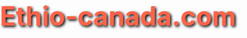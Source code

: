 # Ethio-canada.com
<!doctype html>
<html lang="en">
  <head>
    <meta charset="UTF-8">
    <meta name="viewport" content="width=device-width, initial-scale=1.0">
    <title>EthioCanada.com</title>
    <style>
      /* Ensure full height for HTML and body */
      html, body {
        height: 100%;
        margin: 0;
        padding: 0;
      }

      /* Background style with overlay */
      body {
        background-image: linear-gradient(rgba(0, 0, 0, 0.5), rgba(0, 0, 0, 0.5)), 
                          url('https://upload.wikimedia.org/wikipedia/commons/c/cf/Flag_of_Canada.svg');
        background-size: cover;
        background-position: center;
        background-repeat: no-repeat;
        color: #fff;
        font-family: 'Segoe UI', Tahoma, Geneva, Verdana, sans-serif;
        display: flex; /* Enable flexbox */
        flex-direction: column; /* Arrange items in a column */
        justify-content: center; /* Center content vertically */
        align-items: center; /* Center content horizontally */
        text-align: center;
      }

      /* Header style */
      h1 {
        font-size: 3em;
        color: #ff6347; /* Tomato color */
        margin: 0;
        text-shadow: 2px 2px 4px #000; /* Text shadow for readability */
      }

      /* Paragraph style */
      p {
        font-size: 1.2em;
        margin: 15px 0;
        line-height: 1.5;
        color: #fff; /* Ensure the text is white for contrast */
        text-shadow: 1px 1px 2px #000; /* Subtle shadow for readability */
      }

      /* Link style */
      a {
        color: #1e90ff; /* Dodger blue */
        text-decoration: none;
        font-weight: bold;
        transition: color 0.3s ease;
      }
      a:hover {
        color: #ff6347; /* Tomato on hover */
      }

      /* Form styles */
      form {
        background-color: rgba(0, 0, 0, 0.7);
        padding: 20px;
        border-radius: 10px;
        box-shadow: 0 4px 8px rgba(0, 0, 0, 0.5);
        width: 300px;
        text-align: left;
        margin-top: 20px;
      }
      form label {
        display: block;
        margin-bottom: 8px;
        font-size: 1em;
      }
      form input, form textarea, form button {
        width: 100%;
        padding: 10px;
        margin-bottom: 15px;
        border: none;
        border-radius: 5px;
      }
      form input, form textarea {
        background-color: #fff;
        color: #000;
      }
      form button {
        background-color: #ff6347;
        color: #fff;
        font-size: 1em;
        cursor: pointer;
        transition: background-color 0.3s ease;
      }
      form button:hover {
        background-color: #e55341;
      }
    </style>
    <!-- Add the EmailJS library -->
    <script src="https://cdn.emailjs.com/dist/email.min.js"></script>
    <script>
      // Initialize EmailJS
      (function() {
        emailjs.init('YOUR_PUBLIC_API_KEY'); // Replace with your EmailJS public API key
      })();

      // Function to send email
      function sendEmail(event) {
        event.preventDefault(); // Prevent form from submitting traditionally

        // Collect form data
        const formData = {
          first_name: document.getElementById('first-name').value,
          last_name: document.getElementById('last-name').value,
          email: document.getElementById('email').value,
          message: document.getElementById('message').value,
        };

        // Send the email using EmailJS
        emailjs.send('YOUR_SERVICE_ID', 'YOUR_TEMPLATE_ID', formData)
          .then((response) => {
            alert('Your message has been sent successfully!');
          })
          .catch((error) => {
            alert('There was an error sending your message. Please try again.');
            console.error('EmailJS Error:', error);
          });
      }
    </script>
  </head>
  <body>
    <h1>Welcome to EthioCanada.com</h1>
    <p>EthioCanada is a major project aimed at helping Ethiopian people migrate to Canada. To learn more about us, click the link below:</p>
    <a href="https://drive.google.com/file/d/1VYF4dMy12o7-tsurhzlUhlMhCchYryEs/view?usp=drivesdk">Visit our site</a>
    <p>You can contact me through the link below:</p>
    <a href="https://t.me/@binier3243" target="_blank">My Telegram</a>

    <!-- Form Section -->
    <form onsubmit="sendEmail(event)">
      <label for="first-name">First Name:</label>
      <input type="text" id="first-name" name="first_name" placeholder="Enter your first name" required>

      <label for="last-name">Last Name:</label>
      <input type="text" id="last-name" name="last_name" placeholder="Enter your last name" required>

      <label for="email">Email:</label>
      <input type="email" id="email" name="email" placeholder="Enter your email" required>

      <label for="message">Message:</label>
      <textarea id="message" name="message" placeholder="Write your message here" rows="4"></textarea>

      <button type="submit">Submit</button>
    </form>
  </body>
</html>
